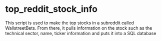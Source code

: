 # top_reddit_stock_info

This script is used to make the top stocks in a subreddit called WallstreetBets. From there, it pulls information on the stock such as the technical sector, name, ticker information and puts it into a SQL database
